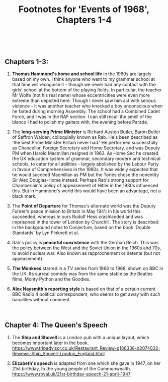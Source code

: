 ﻿---
layout: post
title: Footnotes for 'Events of 1968', Chapters 1-4
category: references
---

<br/>

## Chapters 1-3: 

1. **Thomas Hammond's home and school life** in the 1960s are largely based on my own. I think anyone who went to my grammar school at that time will recognise it - though we never had any contact with the girls' school at the bottom of the playing fields. In particular, the teacher Mr Wolfe (not his real name) whose eccentricities were even more extreme than depicted here. Though I never saw him act with serious violence - it was another teacher who knocked a boy unconscious when he farted during morning Assembly. The school had a Combined Cadet Force, and I was in the RAF section. I can still recall the smell of the blanco I had to polish my gaiters with, the evening before Parade. 

2. The **long-serving Prime Minister** is Richard Austen Butler, Baron Butler of Saffron Walden, colloquially known as Rab. He's been described as 'the best Prime Minister Britain never had.' He performed successfully as Chancellor, Foreign Secretary and Home Secretary, and was Deputy PM when Harold Macmillan resigned in 1963. As Home Sec he created the UK education system of grammar, secondary modern and technical schools, to cater for all abilities - largely abolished by the Labour Party in favour of Comprehensives in the 1980s. It was widely expected that he would succeed Macmillan as PM but the Tories chose the nonentity Sir Alec Douglas-Home instead. Perhaps Rab's strong support for Chamberlain's policy of appeasement of Hitler in the 1930s influenced this. But in Hammond's world this would have been an advantage, not a black mark.

3. The **Point of Departure** for Thomas's alternate world was the Deputy Fuhrer's peace mission to Britain in May 1941: in his world this succeeded, whereas in ours Rudolf Hess crashlanded and was imprisoned in the tower of London by Churchill. The story is described in the background notes to Conjecture, based on the book 'Double Standards' by Lyn Pinknett et al.

4. Rab's policy is **peaceful coexistence** with the German Reich. This was the policy between the West and the Soviet Union in the 1960s and 70s, to avoid nuclear war. Also known as rapprochement or detente (but not appeasement). 

5. **The Monkees** starred in a TV series from 1966 to 1968, shown on BBC in the UK. Its surreal comedy was from the same stable as the Beatles films, Monty Python and the Goodies.

6. **Alex Naysmith's reporting style** is based on that of a certain current BBC Radio 4 political correspondent, who seems to get away with such banalities without comment.


<br/>


## Chapter 4:  The Queen's Speech

1. The **Ship and Shovell** is a London pub with a unique layout, which becomes important later in the book. 
https://www.tripadvisor.co.uk/Restaurant_Review-g186338-d2074032-Reviews-Ship_Shovell-London_England.html

2. **Elizabeth's speech** is adapted from one which she gave in 1947, on her 21st birthday, to the young people of the Commonwealth.
https://www.royal.uk/21st-birthday-speech-21-april-1947



<br/>

 

   
  
 

